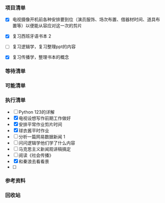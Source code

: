 ### 项目清单

- [x] 电视摄像开机前各种安排要到位（演员服饰、场次布置、借器材时间、道具布置等）以便能从容应对这一次的剪片
- [x] 复习西班牙语书本 2
- [ ] 复习逻辑学，复习整理ppt的内容
- [x] 复习传播学，整理书本的概念

  

### 等待清单

### 可能清单

### 执行清单

- [ ] Python 123的详解
- [x] 电视设想写作前期工作做好
- [x] 安排平常作业剪片时间
- [x] 球衣酱平时作业
- [ ] 分析一篇网易数据新闻 1
- [ ] 问问逻辑学他们学了什么内容
- [ ] 马克思主义新闻观讲稿搞定
- [ ] 阅读《社会传播》
- [x] 和秦浪去看看景
- [ ] 

### 参考资料

### 回收站

